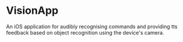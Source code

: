# VisionApp
An iOS application for audibly recognising commands and providing tts feedback based on object recognition using the device's camera.
